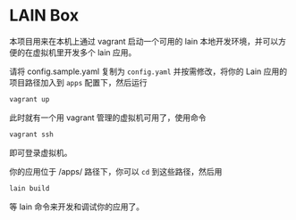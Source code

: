 # LAIN Box

本项目用来在本机上通过 vagrant 启动一个可用的 lain 本地开发环境，并可以方便的在虚拟机里开发多个 lain 应用。

请将 config.sample.yaml  复制为 `config.yaml` 并按需修改，将你的 Lain 应用的项目路径加入到 `apps` 配置下，然后运行

```sh
vagrant up
```

此时就有一个用 vagrant 管理的虚拟机可用了，使用命令

```sh
vagrant ssh
```

即可登录虚拟机。

你的应用位于 /apps/ 路径下，你可以 `cd` 到这些路径，然后用

```sh
lain build
```

等 lain 命令来开发和调试你的应用了。
